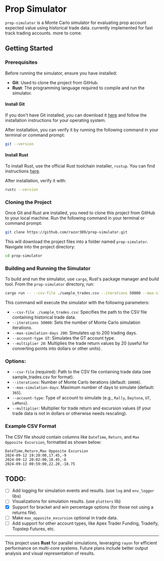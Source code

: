 # Prop Simulator

`prop-simulator` is a Monte Carlo simulator for evaluating prop account expected value using historical trade data. currently implemented for fast track trading accounts. more to come.

## Getting Started

### Prerequisites

Before running the simulator, ensure you have installed:
- **Git**: Used to clone the project from GitHub.
- **Rust**: The programming language required to compile and run the simulator.

#### Install Git

If you don't have Git installed, you can download it [here](https://git-scm.com/downloads) and follow the installation instructions for your operating system.

After installation, you can verify it by running the following command in your terminal or command prompt:

```bash
git --version
```

#### Install Rust

To install Rust, use the official Rust toolchain installer, `rustup`. You can find instructions [here](https://www.rust-lang.org/tools/install).

After installation, verify it with:

```bash
rustc --version
```

### Cloning the Project

Once Git and Rust are installed, you need to clone this project from GitHub to your local machine. Run the following command in your terminal or command prompt:

```bash
git clone https://github.com/razor389/prop-simulator.git
```

This will download the project files into a folder named `prop-simulator`. Navigate into the project directory:

```bash
cd prop-simulator
```

### Building and Running the Simulator

To build and run the simulator, use `cargo`, Rust's package manager and build tool. From the `prop-simulator` directory, run:

```bash
cargo run -- --csv-file ./sample_trades.csv --iterations 50000 --max-simulation-days 200 --account-type GT --multiplier 20
```

This command will execute the simulator with the following parameters:
- `--csv-file ./sample_trades.csv`: Specifies the path to the CSV file containing historical trade data.
- `--iterations 50000`: Sets the number of Monte Carlo simulation iterations.
- `--max-simulation-days 200`: Simulates up to 200 trading days.
- `--account-type GT`: Simulates the GT account type.
- `--multiplier 20`: Multiplies the trade return values by 20 (useful for converting points into dollars or other units).

### Options:

- `--csv-file` (required): Path to the CSV file containing trade data (see sample_trades.csv for format).
- `--iterations`: Number of Monte Carlo iterations (default: `10000`).
- `--max-simulation-days`: Maximum number of days to simulate (default: `365`).
- `--account-type`: Type of account to simulate (e.g., `Rally`, `Daytona`, `GT`, `LeMans`).
- `--multiplier`: Multiplier for trade return and excursion values (if your trade data is not in dollars or otherwise needs rescaling).

### Example CSV Format

The CSV file should contain columns like `DateTime`, `Return`, and `Max Opposite Excursion`, formatted as shown below:

```csv
DateTime,Return,Max Opposite Excursion
2024-09-12 19:20:00,17.45,-9
2024-09-12 20:02:00,18.45,-6
2024-09-13 00:59:00,22.20,-18.75
```

## TODO:

- [ ] Add logging for simulation events and results. (use `log` and `env_logger` libs)
- [ ] Visualizations for simulation results. (use `plotters` lib)
- [x] Support for bracket and win percentage options (for those not using a returns file).
- [ ] Make `max_opposite_excursion` optional in trade data.
- [ ] Add support for other account types, like Apex Trader Funding, Tradeify, Topstep Futures, etc.

---

This project uses **Rust** for parallel simulations, leveraging `rayon` for efficient performance on multi-core systems. Future plans include better output analysis and visual representation of results.
